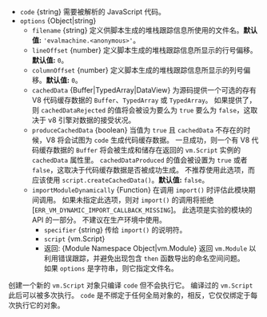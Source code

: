 <!-- YAML
added: v0.3.1
changes:
  - version: v10.6.0
    pr-url: https://github.com/nodejs/node/pull/20300
    description: The `produceCachedData` is deprecated in favour of
                 `script.createCachedData()`.
  - version: v5.7.0
    pr-url: https://github.com/nodejs/node/pull/4777
    description: The `cachedData` and `produceCachedData` options are
                 supported now.
-->

* `code` {string} 需要被解析的 JavaScript 代码。
* `options` {Object|string}
  * `filename` {string} 定义供脚本生成的堆栈跟踪信息所使用的文件名。**默认值:** `'evalmachine.<anonymous>'`。
  * `lineOffset` {number} 定义脚本生成的堆栈跟踪信息所显示的行号偏移。**默认值:** `0`。
  * `columnOffset` {number} 定义脚本生成的堆栈跟踪信息所显示的列号偏移。**默认值:** `0`。
  * `cachedData` {Buffer|TypedArray|DataView} 为源码提供一个可选的存有 V8 代码缓存数据的 `Buffer`、`TypedArray` 或 `TypedArray`。
    如果提供了，则 `cachedDataRejected` 的值将会被设为要么为 `true` 要么为 `false`，这取决于 v8 引擎对数据的接受状况。
  * `produceCachedData` {boolean} 当值为 `true` 且 `cachedData` 不存在的时候，V8 将会试图为 `code` 生成代码缓存数据。
    一旦成功，则一个有 V8 代码缓存数据的 `Buffer` 将会被生成和储存在返回的 `vm.Script` 实例的 `cachedData` 属性里。
    `cachedDataProduced` 的值会被设置为 `true` 或者 `false`，这取决于代码缓存数据是否被成功生成。
    不推荐使用此选项，而应该使用 `script.createCachedData()`。**默认值:** `false`。
  * `importModuleDynamically` {Function} 在调用 `import()` 时评估此模块期间调用。 
    如果未指定此选项，则对 `import()` 的调用将拒绝 [`ERR_VM_DYNAMIC_IMPORT_CALLBACK_MISSING`]。 
    此选项是实验的模块的 API 的一部分。
    不建议在生产环境中使用。
     * `specifier` {string} 传给 `import()` 的说明符。
     * `script` {vm.Script}
     * 返回: {Module Namespace Object|vm.Module} 返回 `vm.Module` 以利用错误跟踪，并避免出现包含 `then` 函数导出的命名空间问题。
    
如果 `options` 是字符串，则它指定文件名。

创建一个新的 `vm.Script` 对象只编译 `code` 但不会执行它。
编译过的 `vm.Script` 此后可以被多次执行。
`code` 是不绑定于任何全局对象的，相反，它仅仅绑定于每次执行它的对象。

